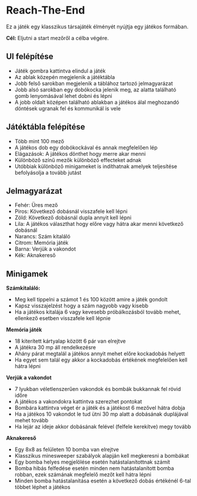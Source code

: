 # Reach-The-End

Ez a játék egy klasszikus társajáték élményét nyújtja egy játékos formában.

**Cél:**  Eljutni a start mezőről a célba végére.

## UI felépítése 

- Játék gombra kattintva elindul a játék
- Az ablak közepén megjelenik a játéktábla
- Jobb felső sarokban megjelenik a táblához tartozó jelmagyarázat
- Jobb alsó sarokban egy dobókocka jelenik meg, az alatta található gomb lenyomásával lehet dobni és lépni
- A jobb oldalt középen található ablakban a játékos álal meghozandó döntések ugranak fel és kommunikál is vele 


## Játéktábla felépítése

- Több mint 100 mező
- A játékos dob egy dobókockával és annak megfelelően lép
- Elágazások: A játékos dönthet hogy merre akar menni
- Különböző színű mezők különböző effecteket adnak
- Utóbbiak különböző minigameket is indíthatnak amelyek teljesítése befolyásolja a tovább jutást


## Jelmagyarázat

- Fehér: Üres mező
- Piros: Következő dobásnál visszafele kell lépni
- Zöld: Következő dobásnál dupla annyit kell lépni
- Lila: A játékos választhat hogy előre vagy hátra akar menni következő dobásnál
- Narancs: Szám kitaláló
- Citrom: Memória játék
- Barna: Verjük a vakondot
- Kék: Aknakereső

## Minigamek

**Számkitaláló:**
- Meg kell tippelni a számot 1 és 100 között amire a játék gondolt
- Kapsz visszajelzést hogy a szám nagyobb vagy kisebb
- Ha a játékos kitalája 6 vagy kevesebb próbálkozásból tovább mehet, ellenkező esetben visszafele kell lépnie

**Memória játék**
- 18 kiterített kártyalap között 6 pár van elrejtve
- A játékra 30 mp áll rendelkezésre
- Ahány párat megtalál a játékos annyit mehet előre kockadobás helyett
- Ha egyet sem talál egy akkor a kockadobás értékének megfelelően kell hátra lépni

**Verjük a vakondot**

- 7 lyukban véletlenszerűen vakondok és bombák bukkannak fel rövid időre
- A játékos a vakondokra kattintva szerezhet pontokat
- Bombára kattintva véget ér a játék és a játékost 6 mezővel hátra dobja
- Ha a játékos 10 vakondot le tud ütni 30 mp alatt a dobásának duplájával mehet tovább
- Ha lejár az ideje akkor dobásának felével (felfele kerekítve) megy tovább

**Aknakereső**

- Egy 8x8 as felületen 10 bomba van elrejtve
- Klasszikus minesweeper szabályok alapján kell megkeresni a bombákat
- Egy bomba helyes megjelölése esetén hatástalanítottnak számít
- Bomba hibás felfedése esetén minden nem hatástalanított bomba robban, ezek számának megfelelő mezőt kell hátra lépni
- Minden bomba hatástalanítása esetén a következő dobás értékénél 6-tal többet léphet a játékos
